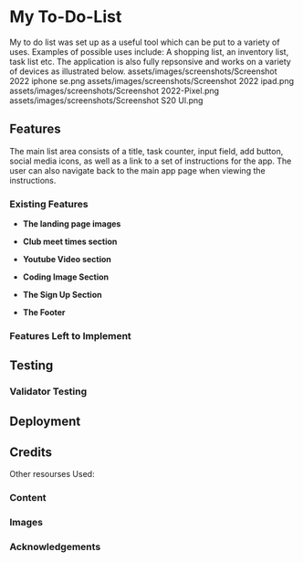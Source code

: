 # My To-Do-List

My to do list was set up as a useful tool which can be put to a variety of uses.
Examples of possible uses include: A shopping list, an inventory list, task list etc. The application is also fully repsonsive and works on a variety of devices as illustrated below.
assets/images/screenshots/Screenshot 2022 iphone se.png
assets/images/screenshots/Screenshot 2022 ipad.png
assets/images/screenshots/Screenshot 2022-Pixel.png
assets/images/screenshots/Screenshot S20 Ul.png

## Features 
The main list area consists of a title, task counter, input field, add button, social media icons, as well as a link to a set of instructions for the app.
The user can also navigate back to the main app page when viewing the instructions.


### Existing Features





- __The landing page images__



 - __Club meet times section__




- __Youtube Video section__



- __Coding Image Section__



- __The Sign Up Section__


- __The Footer__ 




### Features Left to Implement


## Testing 



### Validator Testing 



## Deployment




## Credits

Other resourses Used:




### Content 


### Images



### Acknowledgements



